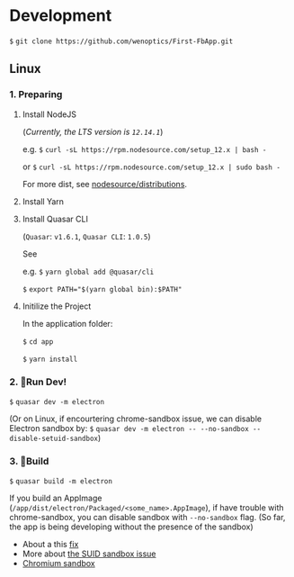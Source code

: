 # Development

`$` `git clone https://github.com/wenoptics/First-FbApp.git`

## Linux

### 1. Preparing

1. Install NodeJS 

    (_Currently, the LTS version is `12.14.1`_)

    e.g. `$` `curl -sL https://rpm.nodesource.com/setup_12.x | bash -`

    or `$` `curl -sL https://rpm.nodesource.com/setup_12.x | sudo bash -`

    For more dist, see [nodesource/distributions](https://github.com/nodesource/distributions/blob/master/README.md).

2. Install Yarn

3. Install Quasar CLI

    (`Quasar`: `v1.6.1`, `Quasar CLI`: `1.0.5`)

    See 

    e.g. `$` `yarn global add @quasar/cli`
    
    `$` `export PATH="$(yarn global bin):$PATH"`

4. Initilize the Project
   
   In the application folder:

    `$` `cd app`

    `$` `yarn install` 

### 2. 🎉Run Dev!

`$` `quasar dev -m electron`

(Or on Linux, if encourtering chrome-sandbox issue, we can disable Electron sandbox by:
`$` `quasar dev -m electron -- --no-sandbox --disable-setuid-sandbox`)

### 3. 🎉Build

`$` `quasar build -m electron`

If you build an AppImage (`/app/dist/electron/Packaged/<some_name>.AppImage`), if have trouble with chrome-sandbox, you can disable sandbox with `--no-sandbox` flag. (So far, the app is being developing without the presence of the sandbox)

 - About a this [fix](https://github.com/electron-userland/electron-builder/issues/4278)
 - More about [the SUID sandbox issue](https://github.com/electron/electron/issues/17972)
 - [Chromium sandbox](https://chromium.googlesource.com/chromium/src/+/master/docs/design/sandbox_faq.md)

